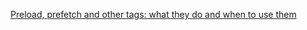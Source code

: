 
[Preload, prefetch and other tags: what they do and when to use them](https://3perf.com/blog/link-rels)

